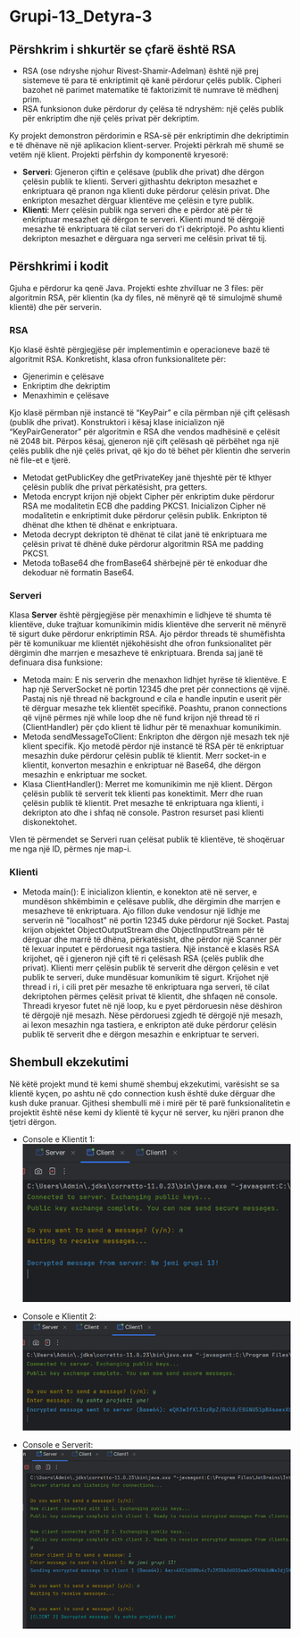 # Grupi-13_Detyra-3


## Përshkrim i shkurtër se çfarë është RSA

- RSA (ose ndryshe njohur Rivest-Shamir-Adelman) është një prej sistemeve të para të enkriptimit që kanë përdorur çelës publik. Cipheri bazohet në parimet matematike të faktorizimit të numrave të mëdhenj prim.
- RSA funksionon duke përdorur dy çelësa të ndryshëm: një çelës publik për enkriptim dhe një çelës privat për dekriptim.

Ky projekt demonstron përdorimin e RSA-së për enkriptimin dhe dekriptimin e të dhënave në një aplikacion klient-server. Projekti përkrah më shumë se vetëm një klient. Projekti përfshin dy komponentë kryesorë:

- **Serveri**: Gjeneron çiftin e çelësave (publik dhe privat) dhe dërgon çelësin publik te klienti. Serveri gjithashtu dekripton mesazhet e enkriptuara që pranon nga klienti duke përdorur çelësin privat. Dhe enkripton mesazhet dërguar klientëve me çelësin e tyre publik.
- **Klienti**: Merr çelësin publik nga serveri dhe e përdor atë për të enkriptuar mesazhet që dërgon te serveri. Klienti mund të dërgojë mesazhe të enkriptuara të cilat serveri do t'i dekriptojë. Po ashtu klienti dekripton mesazhet e dërguara nga serveri me celësin privat të tij.



## Përshkrimi i kodit

Gjuha e përdorur ka qenë Java. Projekti eshte zhvilluar ne 3 files: për algoritmin RSA, për klientin (ka dy files, në mënyrë që të simulojmë shumë klientë) dhe për serverin.


### RSA

Kjo klasë është përgjegjëse për implementimin e operacioneve bazë të algoritmit RSA. Konkretisht, klasa ofron funksionalitete për:

- Gjenerimin e çelësave
- Enkriptim dhe dekriptim
- Menaxhimin e çelësave

Kjo klasë përmban një instancë të “KeyPair” e cila përmban një çift çelësash (publik dhe privat). Konstruktori i kësaj klase inicializon një “KeyPairGenerator” për algoritmin e RSA dhe vendos madhësinë e çelësit në 2048 bit. Përpos kësaj, gjeneron një çift çelësash që përbëhet nga një çelës publik dhe një çelës privat, që kjo do të bëhet për klientin dhe serverin në file-et e tjerë.

- Metodat getPublicKey dhe getPrivateKey janë thjeshtë për të kthyer çelësin publik dhe privat përkatësisht, pra getters.
- Metoda encrypt krijon një objekt Cipher për enkriptim duke përdorur RSA me modalitetin ECB dhe padding PKCS1. Inicializon Cipher në modalitetin e enkriptimit duke përdorur çelësin publik. Enkripton të dhënat dhe kthen të dhënat e enkriptuara.
- Metoda decrypt dekripton të dhënat të cilat janë të enkriptuara me çelësin privat të dhënë duke përdorur algoritmin RSA me padding PKCS1.
- Metoda toBase64 dhe fromBase64 shërbejnë për të enkoduar dhe dekoduar në formatin Base64.


### Serveri

Klasa **Server** është përgjegjëse për menaxhimin e lidhjeve të shumta të klientëve, duke trajtuar komunikimin midis klientëve dhe serverit në mënyrë të sigurt duke përdorur enkriptimin RSA. Ajo përdor threads të shumëfishta për të komunikuar me klientët njëkohësisht dhe ofron funksionalitet për dërgimin dhe marrjen e mesazheve të enkriptuara. Brenda saj janë të definuara disa funksione:

- Metoda main: E nis serverin dhe menaxhon lidhjet hyrëse të klientëve. E hap një ServerSocket në portin 12345 dhe pret për connections që vijnë. Pastaj nis një thread në background e cila e handle inputin e userit për të dërguar mesazhe tek klientët specifikë. Poashtu, pranon connections që vijnë përmes një while loop dhe në fund krijon një thread të ri (ClientHandler) për çdo klient të lidhur për të menaxhuar komunikimin.
- Metoda sendMessageToClient: Enkripton dhe dërgon një mesazh tek një klient specifik. Kjo metodë përdor një instancë të RSA për të enkriptuar mesazhin duke përdorur çelësin publik të klientit. Merr socket-in e klientit, konverton mesazhin e enkriptuar në Base64, dhe dërgon mesazhin e enkriptuar me socket.
- Klasa ClientHandler(): Merret me komunikimin me një klient. Dërgon çelësin publik të serverit tek klienti pas konektimit. Merr dhe ruan çelësin publik të klientit. Pret mesazhe të enkriptuara nga klienti, i dekripton ato dhe i shfaq në console. Pastron resurset pasi klienti diskonektohet.

Vlen të përmendet se Serveri ruan çelësat publik të klientëve, të shoqëruar me nga një ID, përmes nje map-i.


### Klienti

- Metoda main(): E inicializon klientin, e konekton atë në server, e mundëson shkëmbimin e çelësave publik, dhe dërgimin dhe marrjen e mesazheve të enkriptuara. Ajo fillon duke vendosur një lidhje me serverin në "localhost" në portin 12345 duke përdorur një Socket. Pastaj krijon objektet ObjectOutputStream dhe ObjectInputStream për të dërguar dhe marrë të dhëna, përkatësisht, dhe përdor një Scanner për të lexuar inputet e përdoruesit nga tastiera. Një instancë e klasës RSA krijohet, që i gjeneron një çift të ri çelësash RSA (çelës publik dhe privat). Klienti merr çelësin publik të serverit dhe dërgon çelësin e vet publik te serveri, duke mundësuar komunikim të sigurt. Krijohet një thread i ri, i cili pret për mesazhe të enkriptuara nga serveri, të cilat dekriptohen përmes çelësit privat të klientit, dhe shfaqen në console. Threadi kryesor futet në një loop, ku e pyet përdoruesin nëse dëshiron të dërgojë një mesazh. Nëse përdoruesi zgjedh të dërgojë një mesazh, ai lexon mesazhin nga tastiera, e enkripton atë duke përdorur çelësin publik të serverit dhe e dërgon mesazhin e enkriptuar te serveri. 



## Shembull ekzekutimi

Në këtë projekt mund të kemi shumë shembuj ekzekutimi, varësisht se sa klientë kyçen, po ashtu në çdo connection kush është duke dërguar dhe kush duke pranuar.
Gjithesi shembulli më i mirë për të parë funksionalitetin e projektit është nëse kemi dy klientë të kyçur në server, ku njëri pranon dhe tjetri dërgon.

- Console e Klientit 1:
  ![KLienti1](Client1Output.png)

- Console e Klientit 2:
  ![KLienti2](Client2Output.png)

- Console e Serverit:
  ![Serveri](ServerOutput.png)
